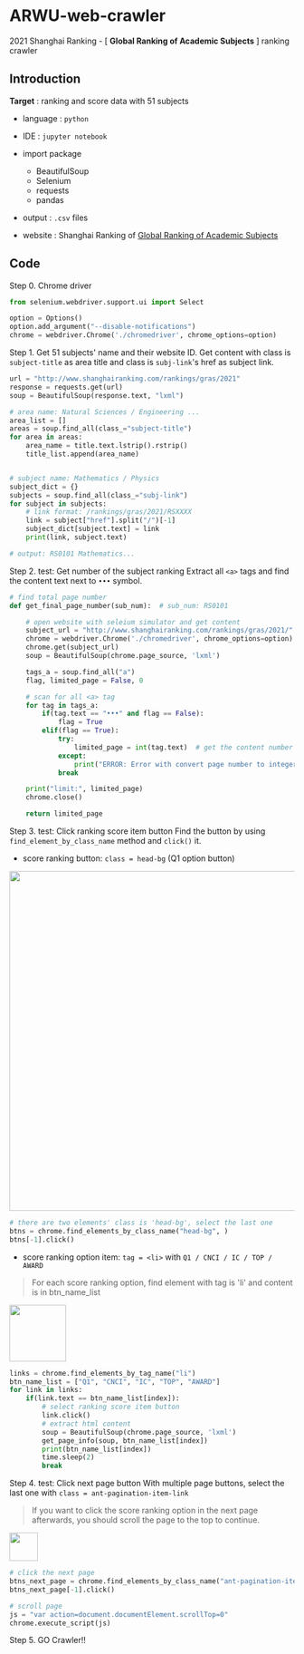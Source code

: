 # ARWU-web-crawler
2021 Shanghai Ranking - [ **Global Ranking of Academic Subjects** ] ranking crawler

## Introduction
**Target** : ranking and score data with 51 subjects

- language : `python`
- IDE : `jupyter notebook`
- import package
    - BeautifulSoup
    - Selenium
    - requests
    - pandas
- output : `.csv` files 

- website : Shanghai Ranking of [Global Ranking of Academic Subjects](https://www.shanghairanking.com/rankings/gras/2021)


## Code

Step 0. Chrome driver
```python
from selenium.webdriver.support.ui import Select

option = Options()
option.add_argument("--disable-notifications")
chrome = webdriver.Chrome('./chromedriver', chrome_options=option)
```

Step 1. Get 51 subjects' name and their website ID.
Get content with class is `subject-title` as area title and class is `subj-link`'s href as subject link.
```python
url = "http://www.shanghairanking.com/rankings/gras/2021"
response = requests.get(url)
soup = BeautifulSoup(response.text, "lxml")

# area name: Natural Sciences / Engineering ...
area_list = []
areas = soup.find_all(class_="subject-title")
for area in areas:
    area_name = title.text.lstrip().rstrip()
    title_list.append(area_name)


# subject name: Mathematics / Physics
subject_dict = {}
subjects = soup.find_all(class_="subj-link")
for subject in subjects:
    # link format: /rankings/gras/2021/RSXXXX
    link = subject["href"].split("/")[-1]
    subject_dict[subject.text] = link
    print(link, subject.text)

# output: RS0101 Mathematics...
```

Step 2. test: Get number of the subject ranking
Extract all `<a>` tags and find the content text next to `•••` symbol.
```python
# find total page number
def get_final_page_number(sub_num):  # sub_num: RS0101

    # open website with seleium simulator and get content
    subject_url = "http://www.shanghairanking.com/rankings/gras/2021/" + sub_num
    chrome = webdriver.Chrome('./chromedriver', chrome_options=option)
    chrome.get(subject_url)
    soup = BeautifulSoup(chrome.page_source, 'lxml')

    tags_a = soup.find_all("a")
    flag, limited_page = False, 0

    # scan for all <a> tag
    for tag in tags_a:
        if(tag.text == "•••" and flag == False):
            flag = True
        elif(flag == True):
            try:
                limited_page = int(tag.text)  # get the content number
            except:
                print("ERROR: Error with convert page number to integer.")
            break

    print("limit:", limited_page)
    chrome.close()

    return limited_page
```

Step 3. test: Click ranking score item button
Find the button by using `find_element_by_class_name` method and `click()` it.


- score ranking button: `class = head-bg` (Q1 option button)
<img src="https://i.imgur.com/hBXIdh0.png" width=600>

```python
# there are two elements' class is 'head-bg', select the last one
btns = chrome.find_elements_by_class_name("head-bg", )
btns[-1].click()
```
- score ranking option item: `tag = <li>` with `Q1 / CNCI / IC / TOP / AWARD`
> For each score ranking option, find element with tag is 'li' and content is in btn_name_list

<img src="https://i.imgur.com/zNeZspJ.png" width=100>

```python
links = chrome.find_elements_by_tag_name("li")
btn_name_list = ["Q1", "CNCI", "IC", "TOP", "AWARD"]
for link in links:
    if(link.text == btn_name_list[index]):
        # select ranking score item button
        link.click() 
        # extract html content
        soup = BeautifulSoup(chrome.page_source, 'lxml')
        get_page_info(soup, btn_name_list[index])
        print(btn_name_list[index])
        time.sleep(2)
        break
```
Step 4. test: Click next page button
With multiple page buttons, select the last one with `class = ant-pagination-item-link`
> If you want to click the score ranking option in the next page afterwards, you should scroll the page to the top to continue.

<img src="https://i.imgur.com/B8UYtUw.png" height=50>

```python
# click the next page
btns_next_page = chrome.find_elements_by_class_name("ant-pagination-item-link", )
btns_next_page[-1].click()

# scroll page
js = "var action=document.documentElement.scrollTop=0"
chrome.execute_script(js)
```

Step 5. GO Crawler!!
